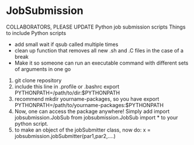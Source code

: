 # JobSubmission
COLLABORATORS, PLEASE UPDATE
Python job submission scripts
Things to include
Python scripts

- add small wait if qsub called multiple times
- clean up function that removes all new .sh and .C files in the case of a break
- Make it so someone can run an executable command with different sets of arguments in one go


1. git clone repository 
2. include this line in .profile or .bashrc 
    export PYTHONPATH=/path/to/dir:$PYTHONPATH
3. recommend mkdir yourname-packages, so you have 
    export PYTHONPATH=/path/to/yourname-packages:$PYTHONPATH
4. Now, one can access the package anywhere! Simply add 
    import jobsubmission.JobSub
    from jobsubmission.JobSub import *
  to your python script. 
5. to make an object of the jobSubmitter class, now do:
    x = jobsubmission.jobSubmitter(par1,par2,....)
    

